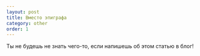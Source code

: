 ```yaml
---
layout: post
title: Вместо эпиграфа 
category: other
order: 1
---
```


Ты не будешь не знать чего-то, если напишешь об этом статью в блог!
